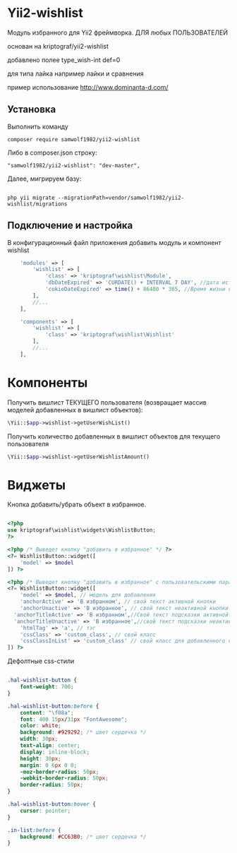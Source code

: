 Yii2-wishlist
==========

Модуль избранного для Yii2 фреймворка. ДЛЯ любых ПОЛЬЗОВАТЕЛЕЙ

основан на kriptograf/yii2-wishlist

добавлено полее type_wish-int def=0
 
 для типа лайка например лайки и сравнения 
 
пример использование  http://www.dominanta-d.com/


Установка
---------------------------------
Выполнить команду

```
composer require samwolf1982/yii2-wishlist
```

Либо в composer.json строку:

```
"samwolf1982/yii2-wishlist": "dev-master",
```

Далее, мигрируем базу:

```

php yii migrate --migrationPath=vendor/samwolf1982/yii2-wishlist/migrations
```

Подключение и настройка
---------------------------------
В конфигурационный файл приложения добавить модуль и компонент wishlist

```php
    'modules' => [
        'wishlist' => [
            'class' => 'kriptograf\wishlist\Module',
            'dbDateExpired' => 'CURDATE() + INTERVAL 7 DAY', //дата истечения срока действия избранного в БД
            'cokieDateExpired' => time() + 86400 * 365, //Время жизни куки с токеном
        ],
        //...
    ],

    'components' => [
        'wishlist' => [
            'class' => 'kriptograf\wishlist\Wishlist'
        ],
        //...
    ],
```

Компоненты
===========
Получить вишлист ТЕКУЩЕГО пользователя (возвращает массив моделей добавленных в вишлист объектов):
```php
\Yii::$app->wishlist->getUserWishList()
```

Получить количество добавленных в вишлист объектов для текущего пользователя
```php
\Yii::$app->wishlist->getUserWishlistAmount()
```

Виджеты
==========
Кнопка добавить/убрать объект в избранное.

```php

<?php
use kriptograf\wishlist\widgets\WishlistButton;
?>

<?php /* Выведет кнопку "добавить в избранное" */ ?>
<?= WishlistButton::widget([
	'model' => $model
]) ?>

<?php /* Выведет кнопку "добавить в избранное" с пользовательскими параметрами */ ?>
<?= WishlistButton::widget([
	'model' => $model, // модель для добавления
	'anchorActive' => 'В избранном', // свой текст активной кнопки
	'anchorUnactive' => 'В избранное', // свой текст неактивной кнопки
  'anchorTitleActive' => 'В избранном',//Свой текст подсказки активной кнопки
  'anchorTitleUnactive' => 'В избранное',//свой текст подсказки неактивной кнопки
	'htmlTag' => 'a', // тэг
	'cssClass' => 'custom_class', // свой класс
    'cssClassInList' => 'custom_class' // свой класс для добавленного объекта
]) ?>

```

Дефолтные css-стили
```css

.hal-wishlist-button {
    font-weight: 700;
}

.hal-wishlist-button:before {
    content: "\f08a";
    font: 400 15px/31px "FontAwesome";
    color: white;
    background: #929292; /* цвет сердечка */
    width: 30px;
    text-align: center;
    display: inline-block;
    height: 30px;
    margin: 0 6px 0 0;
    -moz-border-radius: 50px;
    -webkit-border-radius: 50px;
    border-radius: 50px;
}

.hal-wishlist-button:hover {
    cursor: pointer;
}

.in-list:before {
    background: #CC63B0; /* цвет сердечка */
}


```
